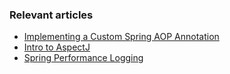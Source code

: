 ### Relevant articles

- [Implementing a Custom Spring AOP Annotation](http://www.baeldung.com/spring-aop-annotation)
- [Intro to AspectJ](http://www.baeldung.com/aspectj)
- [Spring Performance Logging](http://www.baeldung.com/spring-performance-logging)